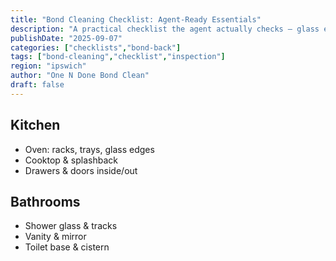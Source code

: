 ```yaml
---
title: "Bond Cleaning Checklist: Agent-Ready Essentials"
description: "A practical checklist the agent actually checks — glass edges, tracks, skirtings and more."
publishDate: "2025-09-07"
categories: ["checklists","bond-back"]
tags: ["bond-cleaning","checklist","inspection"]
region: "ipswich"
author: "One N Done Bond Clean"
draft: false
---
```

## Kitchen
- Oven: racks, trays, glass edges
- Cooktop & splashback
- Drawers & doors inside/out

## Bathrooms
- Shower glass & tracks
- Vanity & mirror
- Toilet base & cistern
